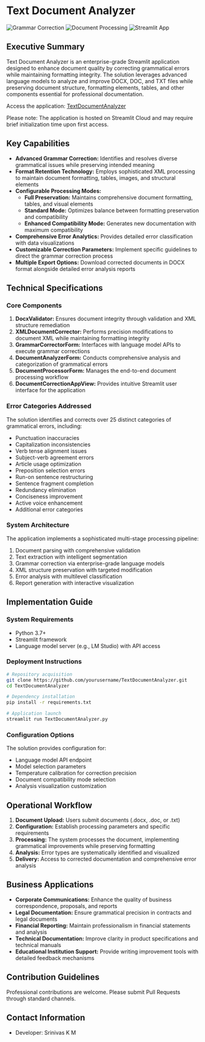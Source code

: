 # Text Document Analyzer
![Grammar Correction](https://img.shields.io/badge/Grammar-Correction-blue)
![Document Processing](https://img.shields.io/badge/Document-Processing-green)
![Streamlit App](https://img.shields.io/badge/Streamlit-App-red)

## Executive Summary

Text Document Analyzer is an enterprise-grade Streamlit application designed to enhance document quality by correcting grammatical errors while maintaining formatting integrity. The solution leverages advanced language models to analyze and improve DOCX, DOC, and TXT files while preserving document structure, formatting elements, tables, and other components essential for professional documentation.

Access the application: [TextDocumentAnalyzer](https://textdocanalyer.streamlit.app/)

Please note: The application is hosted on Streamlit Cloud and may require brief initialization time upon first access.

## Key Capabilities

- **Advanced Grammar Correction:** Identifies and resolves diverse grammatical issues while preserving intended meaning
- **Format Retention Technology:** Employs sophisticated XML processing to maintain document formatting, tables, images, and structural elements
- **Configurable Processing Modes:**
  - **Full Preservation:** Maintains comprehensive document formatting, tables, and visual elements
  - **Standard Mode:** Optimizes balance between formatting preservation and compatibility
  - **Enhanced Compatibility Mode:** Generates new documentation with maximum compatibility
- **Comprehensive Error Analytics:** Provides detailed error classification with data visualizations
- **Customizable Correction Parameters:** Implement specific guidelines to direct the grammar correction process
- **Multiple Export Options:** Download corrected documents in DOCX format alongside detailed error analysis reports

## Technical Specifications

### Core Components

1. **DocxValidator:** Ensures document integrity through validation and XML structure remediation
2. **XMLDocumentCorrector:** Performs precision modifications to document XML while maintaining formatting integrity
3. **GrammarCorrectorForm:** Interfaces with language model APIs to execute grammar corrections
4. **DocumentAnalyzerForm:** Conducts comprehensive analysis and categorization of grammatical errors
5. **DocumentProcessorForm:** Manages the end-to-end document processing workflow
6. **DocumentCorrectionAppView:** Provides intuitive Streamlit user interface for the application

### Error Categories Addressed

The solution identifies and corrects over 25 distinct categories of grammatical errors, including:
- Punctuation inaccuracies
- Capitalization inconsistencies
- Verb tense alignment issues
- Subject-verb agreement errors
- Article usage optimization
- Preposition selection errors
- Run-on sentence restructuring
- Sentence fragment completion
- Redundancy elimination
- Conciseness improvement
- Active voice enhancement
- Additional error categories

### System Architecture

The application implements a sophisticated multi-stage processing pipeline:
1. Document parsing with comprehensive validation
2. Text extraction with intelligent segmentation
3. Grammar correction via enterprise-grade language models
4. XML structure preservation with targeted modification
5. Error analysis with multilevel classification
6. Report generation with interactive visualization

## Implementation Guide

### System Requirements

- Python 3.7+
- Streamlit framework
- Language model server (e.g., LM Studio) with API access

### Deployment Instructions

```bash
# Repository acquisition
git clone https://github.com/yourusername/TextDocumentAnalyzer.git
cd TextDocumentAnalyzer

# Dependency installation
pip install -r requirements.txt

# Application launch
streamlit run TextDocumentAnalyzer.py
```

### Configuration Options

The solution provides configuration for:
- Language model API endpoint
- Model selection parameters
- Temperature calibration for correction precision
- Document compatibility mode selection
- Analysis visualization customization

## Operational Workflow

1. **Document Upload:** Users submit documents (.docx, .doc, or .txt)
2. **Configuration:** Establish processing parameters and specific requirements
3. **Processing:** The system processes the document, implementing grammatical improvements while preserving formatting
4. **Analysis:** Error types are systematically identified and visualized
5. **Delivery:** Access to corrected documentation and comprehensive error analysis

## Business Applications

- **Corporate Communications:** Enhance the quality of business correspondence, proposals, and reports
- **Legal Documentation:** Ensure grammatical precision in contracts and legal documents
- **Financial Reporting:** Maintain professionalism in financial statements and analysis
- **Technical Documentation:** Improve clarity in product specifications and technical manuals
- **Educational Institution Support:** Provide writing improvement tools with detailed feedback mechanisms

## Contribution Guidelines

Professional contributions are welcome. Please submit Pull Requests through standard channels.

## Contact Information

- Developer: Srinivas K M

